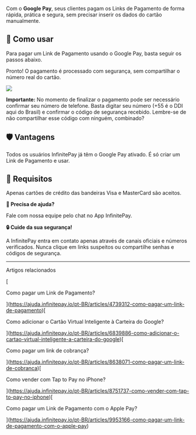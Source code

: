Com o **Google Pay**, seus clientes pagam os Links de Pagamento de forma rápida, prática e segura, sem precisar inserir os dados do cartão manualmente.

## **🛒 Como usar**

Para pagar um Link de Pagamento usando o Google Pay, basta seguir os passos abaixo.

Pronto! O pagamento é processado com segurança, sem compartilhar o número real do cartão.

[![](https://downloads.intercomcdn.com/i/o/1190079720/ccffd26c035f3f83c6fed06f/Google+Pay.png?expires=1756089000&signature=26c1815697873b29f6d617910d51a6a839ce95659f462b028d5271fef8df5661&req=dSEuFsl5lIZdWfMW1HO4zRnDDer42fOP3dNvcX8wB3bvZC28oyeAqc%2BDlj0J%0AbKtHZHhEp5Zcwr7jDZA%3D%0A)](https://downloads.intercomcdn.com/i/o/1190079720/ccffd26c035f3f83c6fed06f/Google+Pay.png?expires=1756089000&signature=26c1815697873b29f6d617910d51a6a839ce95659f462b028d5271fef8df5661&req=dSEuFsl5lIZdWfMW1HO4zRnDDer42fOP3dNvcX8wB3bvZC28oyeAqc%2BDlj0J%0AbKtHZHhEp5Zcwr7jDZA%3D%0A)

**Importante:** No momento de finalizar o pagamento pode ser necessário confirmar seu número de telefone. Basta digitar seu número (+55 é o DDI aqui do Brasil) e confirmar o código de segurança recebido. Lembre-se de não compartilhar esse código com ninguém, combinado?

## **🛡️ Vantagens**

Todos os usuários InfinitePay já têm o Google Pay ativado. É só criar um Link de Pagamento e usar.

## **📱 Requisitos**

Apenas cartões de crédito das bandeiras Visa e MasterCard são aceitos.

**🔔 Precisa de ajuda?**

Fale com nossa equipe pelo chat no App InfinitePay.

**🔒 Cuide da sua segurança!**

A InfinitePay entra em contato apenas através de canais oficiais e números verificados. Nunca clique em links suspeitos ou compartilhe senhas e códigos de segurança.

___

Artigos relacionados

[

Como pagar um Link de Pagamento?

](https://ajuda.infinitepay.io/pt-BR/articles/4739312-como-pagar-um-link-de-pagamento)[

Como adicionar o Cartão Virtual Inteligente à Carteira do Google?

](https://ajuda.infinitepay.io/pt-BR/articles/6839886-como-adicionar-o-cartao-virtual-inteligente-a-carteira-do-google)[

Como pagar um link de cobrança?

](https://ajuda.infinitepay.io/pt-BR/articles/8638071-como-pagar-um-link-de-cobranca)[

Como vender com Tap to Pay no iPhone?

](https://ajuda.infinitepay.io/pt-BR/articles/8751737-como-vender-com-tap-to-pay-no-iphone)[

Como pagar um Link de Pagamento com o Apple Pay?

](https://ajuda.infinitepay.io/pt-BR/articles/9953166-como-pagar-um-link-de-pagamento-com-o-apple-pay)